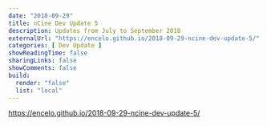 ```yaml
---
date: "2018-09-29"
title: nCine Dev Update 5
description: Updates from July to September 2018
externalUrl: "https://encelo.github.io/2018-09-29-ncine-dev-update-5/"
categories: [ Dev Update ]
showReadingTime: false
sharingLinks: false
showComments: false
build:
  render: "false"
  list: "local"
---
```


<https://encelo.github.io/2018-09-29-ncine-dev-update-5/>
